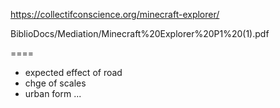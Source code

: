 
https://collectifconscience.org/minecraft-explorer/

BiblioDocs/Mediation/Minecraft%20Explorer%20P1%20(1).pdf

====

 * expected effect of road
 * chge of scales
 * urban form
...

